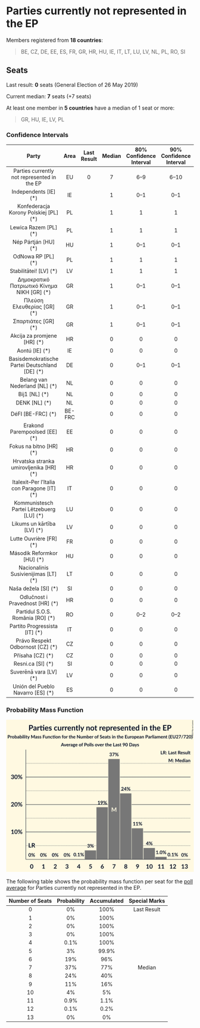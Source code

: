 # Parties currently not represented in the EP

Members registered from **18 countries**:

> BE, CZ, DE, EE, ES, FR, GR, HR, HU, IE, IT, LT, LU, LV, NL, PL, RO, SI

## Seats

Last result: **0** seats (General Election of 26 May 2019)

Current median: **7** seats (+7 seats)

At least one member in **5 countries** have a median of 1 seat or more:

> GR, HU, IE, LV, PL

### Confidence Intervals

| Party | Area | Last Result | Median | 80% Confidence Interval | 90% Confidence Interval | 95% Confidence Interval | 99% Confidence Interval |
|:-----:|:----:|:-----------:|:------:|:-----------------------:|:-----------------------:|:-----------------------:|:-----------------------:|
| Parties currently not represented in the EP | EU | 0 | 7 | 6–9 | 6–10 | 5–10 | 5–11 |
| Independents [IE] (*) | IE | | 1 | 0–1 | 0–1 | 0–1 | 0–1 |
| Konfederacja Korony Polskiej [PL] (*) | PL | | 1 | 1 | 1 | 1 | 1 |
| Lewica Razem [PL] (*) | PL | | 1 | 1 | 1 | 1 | 1 |
| Nép Pártján [HU] (*) | HU | | 1 | 0–1 | 0–1 | 0–1 | 0–1 |
| OdNowa RP [PL] (*) | PL | | 1 | 1 | 1 | 1 | 1 |
| Stabilitātei! [LV] (*) | LV | | 1 | 1 | 1 | 1 | 1 |
| Δημοκρατικό Πατριωτικό Κίνημα ΝΙΚΗ [GR] (*) | GR | | 1 | 0–1 | 0–1 | 0–1 | 0–1 |
| Πλεύση Ελευθερίας [GR] (*) | GR | | 1 | 0–1 | 0–1 | 0–1 | 0–1 |
| Σπαρτιάτες [GR] (*) | GR | | 1 | 0–1 | 0–1 | 0–1 | 0–1 |
| Akcija za promjene [HR] (*) | HR | | 0 | 0 | 0 | 0 | 0 |
| Aontú [IE] (*) | IE | | 0 | 0 | 0 | 0 | 0 |
| Basisdemokratische Partei Deutschland [DE] (*) | DE | | 0 | 0–1 | 0–1 | 0–1 | 0–1 |
| Belang van Nederland [NL] (*) | NL | | 0 | 0 | 0 | 0 | 0 |
| Bij1 [NL] (*) | NL | | 0 | 0 | 0 | 0 | 0 |
| DENK [NL] (*) | NL | | 0 | 0 | 0 | 0–1 | 0–1 |
| DéFI [BE-FRC] (*) | BE-FRC | | 0 | 0 | 0 | 0 | 0 |
| Erakond Parempoolsed [EE] (*) | EE | | 0 | 0 | 0 | 0 | 0 |
| Fokus na bitno [HR] (*) | HR | | 0 | 0 | 0 | 0 | 0 |
| Hrvatska stranka umirovljenika [HR] (*) | HR | | 0 | 0 | 0 | 0 | 0 |
| Italexit–Per l’Italia con Paragone [IT] (*) | IT | | 0 | 0 | 0 | 0 | 0 |
| Kommunistesch Partei Lëtzebuerg [LU] (*) | LU | | 0 | 0 | 0 | 0 | 0 |
| Likums un kārtība [LV] (*) | LV | | 0 | 0 | 0 | 0 | 0 |
| Lutte Ouvrière [FR] (*) | FR | | 0 | 0 | 0 | 0 | 0 |
| Második Reformkor [HU] (*) | HU | | 0 | 0 | 0 | 0 | 0 |
| Nacionalinis Susivienijimas [LT] (*) | LT | | 0 | 0 | 0 | 0 | 0 |
| Naša dežela [SI] (*) | SI | | 0 | 0 | 0 | 0 | 0 |
| Odlučnost i Pravednost [HR] (*) | HR | | 0 | 0 | 0 | 0 | 0 |
| Partidul S.O.S. România [RO] (*) | RO | | 0 | 0–2 | 0–2 | 0–2 | 0–2 |
| Partito Progressista [IT] (*) | IT | | 0 | 0 | 0 | 0–1 | 0–1 |
| Právo Respekt Odbornost [CZ] (*) | CZ | | 0 | 0 | 0 | 0 | 0 |
| Přísaha [CZ] (*) | CZ | | 0 | 0 | 0 | 0 | 0 |
| Resni.ca [SI] (*) | SI | | 0 | 0 | 0 | 0 | 0 |
| Suverēnā vara [LV] (*) | LV | | 0 | 0 | 0 | 0 | 0 |
| Unión del Pueblo Navarro [ES] (*) | ES | | 0 | 0 | 0 | 0 | 0 |

### Probability Mass Function

![Graph with seats probability mass function not yet produced](average-2023-11-30-seats-pmf-partiescurrentlynotrepresentedintheep.png "Seats Probability Mass Function")

The following table shows the probability mass function per seat for the [poll average](average-2023-11-30.html) for Parties currently not represented in the EP.

| Number of Seats | Probability | Accumulated | Special Marks |
|:---------------:|:-----------:|:-----------:|:-------------:|
| 0 | 0% | 100% | Last Result |
| 1 | 0% | 100% |  |
| 2 | 0% | 100% |  |
| 3 | 0% | 100% |  |
| 4 | 0.1% | 100% |  |
| 5 | 3% | 99.9% |  |
| 6 | 19% | 96% |  |
| 7 | 37% | 77% | Median |
| 8 | 24% | 40% |  |
| 9 | 11% | 16% |  |
| 10 | 4% | 5% |  |
| 11 | 0.9% | 1.1% |  |
| 12 | 0.1% | 0.2% |  |
| 13 | 0% | 0% |  |


